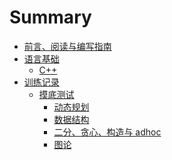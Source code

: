 # Summary

- [前言、阅读与编写指南](./index.md)
- [语言基础](./lang/index.md)
    - [C++](./lang/cpp.md)
- [训练记录](./train/index.md)
    - [摸底测试](./train/basic-test/index.md)
        - [动态规划](./train/basic-test/dp.md)  
        - [数据结构](./train/basic-test/ds.md)  
        - [二分、贪心、构造与 adhoc](./train/basic-test/misc.md)  
        - [图论](./train/basic-test/graph.md)  
<!--     - [STL](./lang/stl.md) -->
<!--     - [pb_ds](./lang/pb_ds.md) -->
<!-- - [算法基础](./basic/index.md)
    - [前缀和与差分](./basic/prefix-sum.md)
    - [二分](./basic/binary-search.md)
- [面试题](./interview/index.md)
	- [链表](./interview/linkedList/index.md)
		- [基础](./interview/linkedList/easy.md) -->

